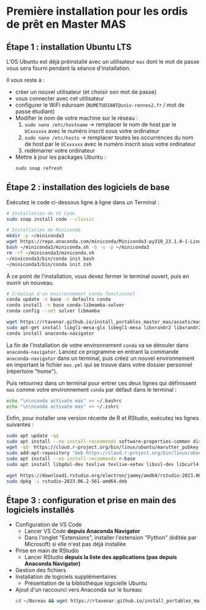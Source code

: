 # Première installation pour les ordis de prêt en Master MAS

## Étape 1 : installation Ubuntu LTS

L'OS Ubuntu est déjà préinstallé avec un utilisateur `mas` dont le mot de passe vous sera fourni pendant la séance d'installation.

Il vous reste à :
* créer un nouvel utilisateur (et choisir son mot de passe)
* vous connecter avec cet utilisateur
* configurer le WiFi eduroam (`NUMETUDIANT@univ-rennes2.fr` / mot de passe étudiant)
* Modifier le nom de votre machine sur le réseau :
    1. `sudo nano /etc/hostname` -> remplacer le nom de host par le `UCxxxxxx` avec le numéro inscrit sous votre ordinateur
    2. `sudo nano /etc/hosts` -> remplacer toutes les occurrences du nom de host par le `UCxxxxxx` avec le numéro inscrit sous votre ordinateur
    3. redémarrer votre ordinateur
* Mettre à jour les packages Ubuntu :
    ```bash
    sudo snap refresh
    ```

## Étape 2 : installation des logiciels de base

Exécutez le code ci-dessous ligne à ligne dans un Terminal :

```bash
# Installation de VS Code
sudo snap install code --classic

# Installation de Miniconda
mkdir -p ~/miniconda3
wget https://repo.anaconda.com/miniconda/Miniconda3-py310_23.1.0-1-Linux-x86_64.sh -O ~/miniconda3/miniconda.sh
bash ~/miniconda3/miniconda.sh -b -u -p ~/miniconda3
rm -rf ~/miniconda3/miniconda.sh
~/miniconda3/bin/conda init bash
~/miniconda3/bin/conda init zsh
```

À ce point de l'installation, vous devez fermer le terminal ouvert, puis en ouvrir un nouveau.

```bash
# Création d'un environnement conda fonctionnel
conda update -n base -c defaults conda
conda install -n base conda-libmamba-solver
conda config --set solver libmamba

wget https://rtavenar.github.io/install_portables_master_mas/assets/mas.yml
sudo apt-get install libgl1-mesa-glx libegl1-mesa libxrandr2 libxrandr2 libxss1 libxcursor1 libxcomposite1 libasound2 libxi6 libxtst6
conda install anaconda-navigator
```

La fin de l'installation de votre environnement `conda` va se dérouler dans `anaconda-navigator`. Lancez ce programme en entrant la commande `anaconda-navigator` dans un terminal, puis créez un nouvel environnement en important le fichier `mas.yml` qui se trouve dans votre dossier personnel (répertoire "home").

Puis retournez dans un terminal pour entrer ces deux lignes qui définissent `mas` comme votre environnement `conda` par défaut dans le terminal :

```bash
echo "\n\nconda activate mas" >> ~/.bashrc
echo "\n\nconda activate mas" >> ~/.zshrc
```

Enfin, pour installer une version récente de R et RStudio, exécutez les lignes suivantes :

```bash
sudo apt update -qq
sudo apt install --no-install-recommends software-properties-common dirmngr
wget -qO- https://cloud.r-project.org/bin/linux/ubuntu/marutter_pubkey.asc | sudo tee -a /etc/apt/trusted.gpg.d/cran_ubuntu_key.asc
sudo add-apt-repository "deb https://cloud.r-project.org/bin/linux/ubuntu $(lsb_release -cs)-cran40/"
sudo apt install --no-install-recommends r-base
sudo apt install libgdal-dev texlive texlive-xetex libssl-dev libcurl4-openssl-dev unixodbc-dev libxml2-dev libfontconfig1-dev libharfbuzz-dev libfribidi-dev libfreetype6-dev libpng-dev libtiff5-dev libjpeg-dev r-cran-nloptr build-essential

wget https://download1.rstudio.org/electron/jammy/amd64/rstudio-2023.06.2-561-amd64.deb
sudo dpkg -i rstudio-2023.06.2-561-amd64.deb
```

## Étape 3 : configuration et prise en main des logiciels installés

* Configuration de VS Code
    * Lancer VS Code **depuis Anaconda Navigator**
    * Dans l'onglet "Extensions", installer l'extension "Python" (éditée par Microsoft) si elle n'est pas déjà installée
* Prise en main de RStudio
    * Lancer RStudio **depuis la liste des applications (pas depuis Anaconda Navigator)**
* Gestion des fichiers
* Installation de logiciels supplémentaires
    * Présentation de la bibliothèque logicielle Ubuntu
* Ajout d'un raccourci vers Anaconda sur le bureau:
    ```bash
    cd ~/Bureau && wget https://rtavenar.github.io/install_portables_master_mas/assets/anaconda.desktop && chmod u+x anaconda.desktop && sed -i 's/USERNAME/${USERNAME}/g' anaconda.desktop
    ```